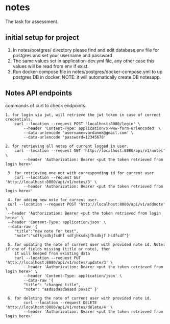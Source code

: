 # notes
The task for assessment.

## initial setup for project
1. In notes/postgres/ directory please find and edit database.env file for postgres and set your username and password.
2. The same values set in application-dev.yml file, any other case this values will be read from env if exist.
3. Run docker-compose file in notes/postgres/docker-compose.yml to up postgres DB in docker.
NOTE: it will automatically create DB notesapp.

## Notes API endpoints
commands of curl to check endpoints.

    1. for login via jwt, will retrieve the jwt token in case of correct credentials.
        curl --location --request POST 'localhost:8080/login' \
            --header 'Content-Type: application/x-www-form-urlencoded' \
            --data-urlencode 'username=vardanmk@gmail.com' \
            --data-urlencode 'password=12345678'
            
    2. for retrieving all notes of current logged in user.
        curl --location --request GET 'http://localhost:8080/api/v1/notes' \
            --header 'Authorization: Bearer <put the token retrieved from login here>'
            
     3. for retrieving one not with corresponding id for current user.
        curl --location --request GET 'http://localhost:8080/api/v1/notes/3' \
            --header 'Authorization: Bearer <put the token retrieved from login here>'
     
     4. for adding new note for current user.
     curl --location --request POST 'http://localhost:8080/api/v1/addnote' \
     --header 'Authorization: Bearer <put the token retrieved from login here>' \
     --header 'Content-Type: application/json' \
     --data-raw '{
        "title":"new note for test",
        "note":"sdfkjsdhjfsdhf sdfjhksdkjfhsdkjf hsdfsdf"}'
     
     5. for updating the note of current user with provided note id. Note: if one of fields missing (title or note), then 
        it will keeped from existing data
        curl --location --request PUT 'http://localhost:8080/api/v1/notes/update/3' \
            --header 'Authorization: Bearer <put the token retrieved from login here>' \
            --header 'Content-Type: application/json' \
            --data-raw '{
            "title": "changed title",
            "note": "asdasdasdasasd poxac" }'
     
     6. for deleting the note of current user with provided note id.
            curl --location --request DELETE 'http://localhost:8080/api/v1/notes/delete/4' \
            --header 'Authorization: Bearer <put the token retrieved from login here>'
         
     